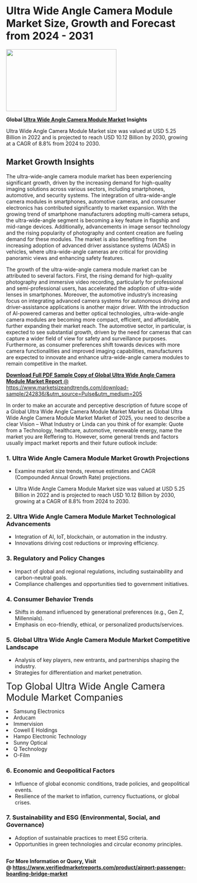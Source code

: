 <H1>Ultra Wide Angle Camera Module Market Size, Growth and Forecast from 2024 - 2031</H1><img class="aligncenter size-medium wp-image-584254" src="https://thirdeyenews.in/wp-content/uploads/2024/09/Global-Market-Research-300x168.jpeg" alt="" width="300" height="168" /><p><strong>Global&nbsp;<a href="https://www.marketsizeandtrends.com/download-sample/242836/&amp;utm_source=Pulse&amp;utm_medium=205">Ultra Wide Angle Camera Module Market</a> Insights</strong></p><p>Ultra Wide Angle Camera Module Market size was valued at USD 5.25 Billion in 2022 and is projected to reach USD 10.12 Billion by 2030, growing at a CAGR of 8.8% from 2024 to 2030.</p><p><h2>Market Growth Insights</h2> <p>The ultra-wide-angle camera module market has been experiencing significant growth, driven by the increasing demand for high-quality imaging solutions across various sectors, including smartphones, automotive, and security systems. The integration of ultra-wide-angle camera modules in smartphones, automotive cameras, and consumer electronics has contributed significantly to market expansion. With the growing trend of smartphone manufacturers adopting multi-camera setups, the ultra-wide-angle segment is becoming a key feature in flagship and mid-range devices. Additionally, advancements in image sensor technology and the rising popularity of photography and content creation are fueling demand for these modules. The market is also benefiting from the increasing adoption of advanced driver assistance systems (ADAS) in vehicles, where ultra-wide-angle cameras are critical for providing panoramic views and enhancing safety features.</p> <p><a href="#"></a></p> <p>The growth of the ultra-wide-angle camera module market can be attributed to several factors. First, the rising demand for high-quality photography and immersive video recording, particularly for professional and semi-professional users, has accelerated the adoption of ultra-wide lenses in smartphones. Moreover, the automotive industry’s increasing focus on integrating advanced camera systems for autonomous driving and driver-assistance applications is another major driver. With the introduction of AI-powered cameras and better optical technologies, ultra-wide-angle camera modules are becoming more compact, efficient, and affordable, further expanding their market reach. The automotive sector, in particular, is expected to see substantial growth, driven by the need for cameras that can capture a wider field of view for safety and surveillance purposes. Furthermore, as consumer preferences shift towards devices with more camera functionalities and improved imaging capabilities, manufacturers are expected to innovate and enhance ultra-wide-angle camera modules to remain competitive in the market.</p> <p><a href="#"></p><p><span class=""><strong>Download Full PDF Sample Copy of Global Ultra Wide Angle Camera Module Market Report</strong> @ <a href="https://www.marketsizeandtrends.com/download-sample/242836/&amp;utm_source=Pulse&amp;utm_medium=205" target="_blank">https://www.marketsizeandtrends.com/download-sample/242836/&amp;utm_source=Pulse&amp;utm_medium=205</a></span></p><p>In order to make an accurate and perceptive description of future scope of a Global&nbsp;Ultra Wide Angle Camera Module Market Market as Global&nbsp;Ultra Wide Angle Camera Module Market Market of 2025, you need to describe a clear Vision &ndash; What Industry or Linda can you think of for example: Quote from a Technology, healthcare, automotive, renewable energy, name the market you are Reffering to. However, some general trends and factors usually impact market reports and their future outlook include:</p><h3>1.&nbsp;<strong>Ultra Wide Angle Camera Module Market Growth Projections</strong></h3><ul><li>Examine market size trends, revenue estimates and CAGR (Compounded Annual Growth Rate) projections.</li><li><p>Ultra Wide Angle Camera Module Market size was valued at USD 5.25 Billion in 2022 and is projected to reach USD 10.12 Billion by 2030, growing at a CAGR of 8.8% from 2024 to 2030.</p></li></ul><h3>2.&nbsp;<strong>Ultra Wide Angle Camera Module Market Technological Advancements</strong></h3><ul><li>Integration of AI, IoT, blockchain, or automation in the industry.</li><li>Innovations driving cost reductions or improving efficiency.</li></ul><h3>3.&nbsp;<strong>Regulatory and Policy Changes</strong></h3><ul><li>Impact of global and regional regulations, including sustainability and carbon-neutral goals.</li><li>Compliance challenges and opportunities tied to government initiatives.</li></ul><h3>4.&nbsp;<strong>Consumer Behavior Trends</strong></h3><ul><li>Shifts in demand influenced by generational preferences (e.g., Gen Z, Millennials).</li><li>Emphasis on eco-friendly, ethical, or personalized products/services.</li></ul><h3>5.&nbsp;<strong>Global Ultra Wide Angle Camera Module Market Competitive Landscape</strong></h3><ul><li>Analysis of key players, new entrants, and partnerships shaping the industry.</li><li>Strategies for differentiation and market penetration.</li></ul><p data-pm-slice="1 1 []"><span style="color: inherit; font-family: inherit; font-size: 25px;">Top Global Ultra Wide Angle Camera Module Market Companies</span></p><div class="" data-test-id=""><p><li>Samsung Electronics</li><li> Arducam</li><li> Immervision</li><li> Cowell E Holdings</li><li> Hampo Electronic Technology</li><li> Sunny Optical</li><li> Q Technology</li><li> O-Film</li></p></div><h3>6.&nbsp;<strong>Economic and Geopolitical Factors</strong></h3><ul><li>Influence of global economic conditions, trade policies, and geopolitical events.</li><li>Resilience of the market to inflation, currency fluctuations, or global crises.</li></ul><h3>7.&nbsp;<strong>Sustainability and ESG (Environmental, Social, and Governance)</strong></h3><ul><li>Adoption of sustainable practices to meet ESG criteria.</li><li>Opportunities in green technologies and circular economy principles.</li></ul><h2><strong style="font-size: 14px;">For More Information or Query, Visit @&nbsp;</strong><a style="background-color: #ffffff; font-size: 14px;" href="https://www.marketsizeandtrends.com/report/ultra-wide-angle-camera-module-market/" target="_blank">https://www.verifiedmarketreports.com/product/airport-passenger-boarding-bridge-market</a></h2>
